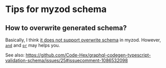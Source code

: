# Tips for myzod schema

## How to overwrite generated schema?

Basically, I think [it does not support overwrite schema](https://github.com/davidmdm/myzod/issues/51) in myzod. However, [`and`](https://github.com/davidmdm/myzod#typeand) and [`or`](https://github.com/davidmdm/myzod#typeor) may helps you.

See also: https://github.com/Code-Hex/graphql-codegen-typescript-validation-schema/issues/25#issuecomment-1086532098